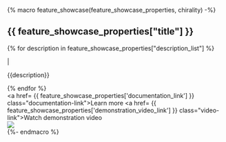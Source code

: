 {% macro feature_showcase(feature_showcase_properties, chirality) -%}
    <div class="feature feature-{{chirality}}">
        <div class="feature-text">
            <h2>{{ feature_showcase_properties["title"] }}</h2>
            <div class="feature-description-container">
            {% for description in feature_showcase_properties["description_list"] %}
                <div class="feature-description">
                    <p class="bullet-point">|</p><p>{{description}}</p>
                </div>
            {% endfor %}
            </div>
            <div class="feature-link">
                <a href= {{ feature_showcase_properties['documentation_link'] }} class="documentation-link">Learn more</a>
                <a href= {{ feature_showcase_properties['demonstration_video_link'] }} class="video-link">Watch demonstration video</a>
            </div>
        </div>
        <img src= "/img/{{ feature_showcase_properties['image_filename'] }}">
	</div>
{%- endmacro %}

<!-- title, chirality, description_list, image_filename, documentation_link, demonstration_video_link -->